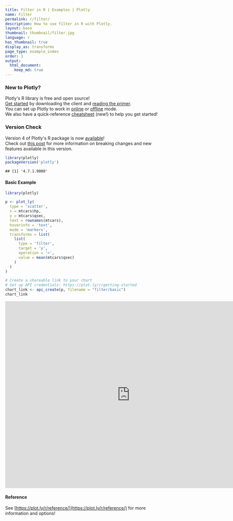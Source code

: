 ```yaml
---
title: Filter in R | Examples | Plotly
name: Filter
permalink: r/filter/
description: How to use filter in R with Plotly.
layout: base
thumbnail: thumbnail/filter.jpg
language: r
has_thumbnail: true
display_as: transforms
page_type: example_index
order: 1
output:
  html_document:
    keep_md: true
---
```




### New to Plotly?

Plotly's R library is free and open source!<br>
[Get started](https://plot.ly/r/getting-started/) by downloading the client and [reading the primer](https://plot.ly/r/getting-started/).<br>
You can set up Plotly to work in [online](https://plot.ly/r/getting-started/#hosting-graphs-in-your-online-plotly-account) or [offline](https://plot.ly/r/offline/) mode.<br>
We also have a quick-reference [cheatsheet](https://images.plot.ly/plotly-documentation/images/r_cheat_sheet.pdf) (new!) to help you get started!

### Version Check

Version 4 of Plotly's R package is now [available](https://plot.ly/r/getting-started/#installation)!<br>
Check out [this post](http://moderndata.plot.ly/upgrading-to-plotly-4-0-and-above/) for more information on breaking changes and new features available in this version.


```r
library(plotly)
packageVersion('plotly')
```

```
## [1] '4.7.1.9000'
```

#### Basic Example


```r
library(plotly)

p <- plot_ly(
  type = 'scatter',
  x = mtcars$hp,
  y = mtcars$qsec,
  text = rownames(mtcars),
  hoverinfo = 'text',
  mode = 'markers',
  transforms = list(
    list(
      type = 'filter',
      target = 'y',
      operation = '>',
      value = mean(mtcars$qsec)
    )
  )
)

# Create a shareable link to your chart
# Set up API credentials: https://plot.ly/r/getting-started
chart_link <- api_create(p, filename = "filter/basic")
chart_link
```

<iframe src="https://plot.ly/~RPlotBot/5208.embed" width="800" height="600" id="igraph" scrolling="no" seamless="seamless" frameBorder="0"> </iframe>

#### Reference

See [https://plot.ly/r/reference/](https://plot.ly/r/reference/) for more information and options!
